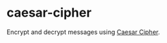 # caesar-cipher
Encrypt and decrypt messages using [Caesar Cipher](https://youtu.be/sMOZf4GN3oc?si=_nvgl1m3yya_7mIQ).
